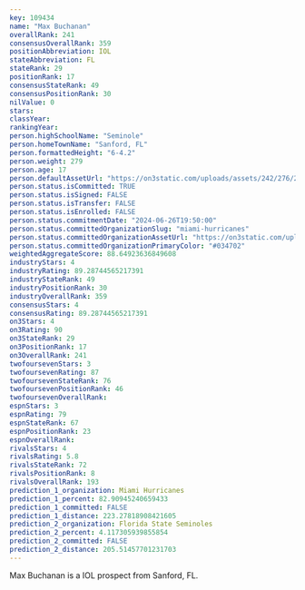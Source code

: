 ```yaml
---
key: 109434
name: "Max Buchanan"
overallRank: 241
consensusOverallRank: 359
positionAbbreviation: IOL
stateAbbreviation: FL
stateRank: 29
positionRank: 17
consensusStateRank: 49
consensusPositionRank: 30
nilValue: 0
stars: 
classYear: 
rankingYear: 
person.highSchoolName: "Seminole"
person.homeTownName: "Sanford, FL"
person.formattedHeight: "6-4.2"
person.weight: 279
person.age: 17
person.defaultAssetUrl: "https://on3static.com/uploads/assets/242/276/276242.jpg"
person.status.isCommitted: TRUE
person.status.isSigned: FALSE
person.status.isTransfer: FALSE
person.status.isEnrolled: FALSE
person.status.commitmentDate: "2024-06-26T19:50:00"
person.status.committedOrganizationSlug: "miami-hurricanes"
person.status.committedOrganizationAssetUrl: "https://on3static.com/uploads/assets/81/146/146081.svg"
person.status.committedOrganizationPrimaryColor: "#034702"
weightedAggregateScore: 88.64923636849608
industryStars: 4
industryRating: 89.28744565217391
industryStateRank: 49
industryPositionRank: 30
industryOverallRank: 359
consensusStars: 4
consensusRating: 89.28744565217391
on3Stars: 4
on3Rating: 90
on3StateRank: 29
on3PositionRank: 17
on3OverallRank: 241
twofoursevenStars: 3
twofoursevenRating: 87
twofoursevenStateRank: 76
twofoursevenPositionRank: 46
twofoursevenOverallRank: 
espnStars: 3
espnRating: 79
espnStateRank: 67
espnPositionRank: 23
espnOverallRank: 
rivalsStars: 4
rivalsRating: 5.8
rivalsStateRank: 72
rivalsPositionRank: 8
rivalsOverallRank: 193
prediction_1_organization: Miami Hurricanes
prediction_1_percent: 82.90945240659433
prediction_1_committed: FALSE
prediction_1_distance: 223.27818908421605
prediction_2_organization: Florida State Seminoles
prediction_2_percent: 4.117305939855854
prediction_2_committed: FALSE
prediction_2_distance: 205.51457701231703
---
```

Max Buchanan is a IOL prospect from Sanford, FL.